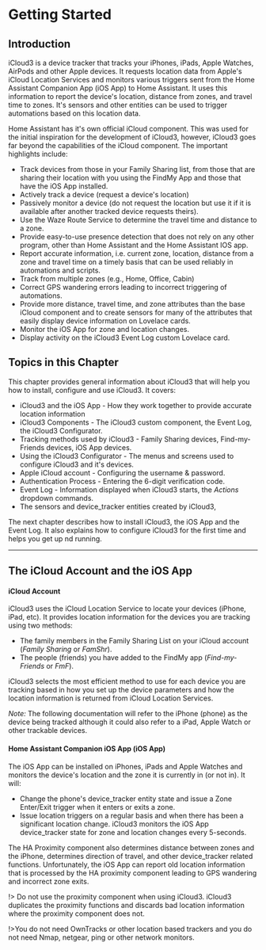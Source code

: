 # Getting Started



## Introduction

iCloud3 is a device tracker that tracks your iPhones, iPads, Apple Watches, AirPods and other Apple devices. It requests location data from Apple's iCloud  Location Services and monitors various triggers sent from the Home Assistant Companion App (iOS App) to Home Assistant. It uses this information to report the device's location, distance from zones, and travel time to zones. It's sensors and other entities can be used to trigger automations based on this location data. 

Home Assistant has it's own official iCloud component. This was used for the initial inspiration for the development of iCloud3, however, iCloud3 goes far beyond the capabilities of the iCloud component. The important highlights include:

- Track devices from those in your Family Sharing list, from those that are sharing their location with you using the FindMy App and those that have the iOS App installed.
- Actively track a device (request a device's location) 
- Passively monitor a device (do not request the location but use it if it is available after another tracked device requests theirs).
- Use the Waze Route Service to determine the travel time and distance to a zone. 
- Provide easy-to-use presence detection that does not rely on any other program, other than Home Assistant and the Home Assistant IOS app.
- Report accurate information, i.e. current zone, location, distance from a zone and travel time on a timely basis that can be used reliably in automations and scripts.
- Track from multiple zones (e.g., Home, Office, Cabin)
- Correct GPS wandering errors leading to incorrect triggering of automations.
- Provide more distance, travel time, and zone attributes than the base iCloud component and to create sensors for many of the attributes that easily display device information on Lovelace cards.
- Monitor the iOS App for zone and location changes.
- Display activity on the iCloud3 Event Log custom Lovelace card.



## Topics in this Chapter

This chapter provides general information about iCloud3 that will help you how to install, configure and use iCloud3. It covers:

- iCloud3 and the iOS App - How they work together to provide accurate location information
- iCloud3 Components - The iCloud3 custom component, the Event Log, the iCloud3 Configurator.
- Tracking methods used by iCloud3 - Family Sharing devices, Find-my-Friends devices, iOS App devices.
- Using the iCloud3 Configurator - The menus and screens used to configure iCloud3 and it's devices.
- Apple iCloud account - Configuring the username & password.
- Authentication Process - Entering the 6-digit verification code.
- Event Log - Information displayed when iCloud3 starts, the *Actions* dropdown commands.
- The sensors and device_tracker entities created by iCloud3,

The next chapter describes how to install iCloud3, the iOS App and the Event Log. It also explains how to configure iCloud3 for the first time and helps you get up nd running.



------

## The iCloud Account and the iOS App

#### iCloud Account

iCloud3 uses the iCloud Location Service to locate your devices (iPhone, iPad, etc). It provides location information for the devices you are tracking using two methods:

- The family members in the Family Sharing List on your iCloud account (*Family Sharing* or *FamShr*).
- The people (friends) you have added to the FindMy app (*Find-my-Friends* or *FmF*).

 iCloud3 selects the most efficient method to use for each device you are tracking based in how you set up the device parameters and how the location information is returned from iCloud Location Services. 

*Note:* The following documentation will refer to the iPhone (phone) as the device being tracked although it could also refer to a iPad, Apple Watch or other trackable devices.

#### Home Assistant Companion iOS App (iOS App)

The iOS App can be installed on iPhones, iPads and Apple Watches and monitors the device's location and the zone it is currently in (or not in). It will:

- Change the phone's device_tracker entity state and issue a Zone Enter/Exit trigger when it enters or exits a zone.
- Issue location triggers on a regular basis and when there has been a significant location change.  iCloud3 monitors the iOS App device_tracker state for zone and location changes every 5-seconds. 

The HA Proximity component also determines distance between zones and the iPhone, determines direction of travel, and other device_tracker related functions. Unfortunately, the iOS App can report old location information that is processed by the HA proximity component leading to GPS wandering and incorrect zone exits.

!> Do not use the proximity component when using iCloud3. iCloud3 duplicates the proximity functions and discards bad location information where the proximity component does not. 

!>You do not need OwnTracks or other location based trackers and you do not need Nmap, netgear, ping or other network monitors.

